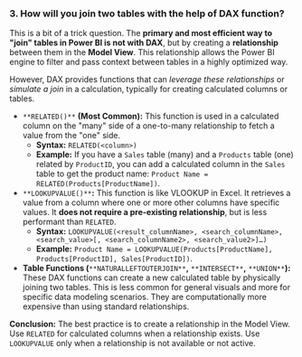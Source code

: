 ### 3. How will you join two tables with the help of DAX function?

This is a bit of a trick question. The **primary and most efficient way to "join" tables in Power BI is not with DAX**, but by creating a **relationship** between them in the **Model View**. This relationship allows the Power BI engine to filter and pass context between tables in a highly optimized way.

However, DAX provides functions that can _leverage these relationships_ or _simulate a join_ in a calculation, typically for creating calculated columns or tables.

- `**RELATED()**` **(Most Common):** This function is used in a calculated column on the "many" side of a one-to-many relationship to fetch a value from the "one" side.
    - **Syntax:** `RELATED(<column>)`
    - **Example:** If you have a `Sales` table (many) and a `Products` table (one) related by `ProductID`, you can add a calculated column in the `Sales` table to get the product name: `Product Name = RELATED(Products[ProductName])`.
- `**LOOKUPVALUE()**`**:** This function is like VLOOKUP in Excel. It retrieves a value from a column where one or more other columns have specific values. It **does not require a pre-existing relationship**, but is less performant than `RELATED`.
    - **Syntax:** `LOOKUPVALUE(<result_columnName>, <search_columnName>, <search_value>[, <search_columnName2>, <search_value2>]…)`
    - **Example:** `Product Name = LOOKUPVALUE(Products[ProductName], Products[ProductID], Sales[ProductID])`.
- **Table Functions (**`**NATURALLEFTOUTERJOIN**`**,** `**INTERSECT**`**,** `**UNION**`**):** These DAX functions can create a new calculated table by physically joining two tables. This is less common for general visuals and more for specific data modeling scenarios. They are computationally more expensive than using standard relationships.

**Conclusion:** The best practice is to create a relationship in the Model View. Use `RELATED` for calculated columns when a relationship exists. Use `LOOKUPVALUE` only when a relationship is not available or not active.
